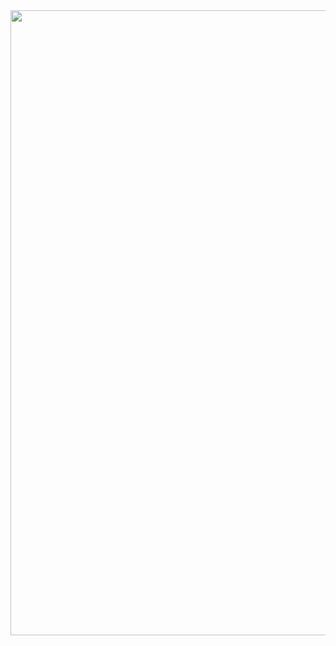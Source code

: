 <div id="header" align="center">
  <img src="https://media.giphy.com/media/3oKIPlBnWRmJH7DcvS/giphy.gif" width="1000"/>
</div>

[](https://www.youtube.com/watch?v=dQw4w9WgXcQ)
<!--
**Kale-23/Kale-23** is a ✨ _special_ ✨ repository because its `README.md` (this file) appears on your GitHub profile.

Here are some ideas to get you started:

- 🔭 I’m currently working on ...
- 🌱 I’m currently learning ...
- 👯 I’m looking to collaborate on ...
- 🤔 I’m looking for help with ...
- 💬 Ask me about ...
- 📫 How to reach me: ...
- 😄 Pronouns: ...
- ⚡ Fun fact: ...
-->
